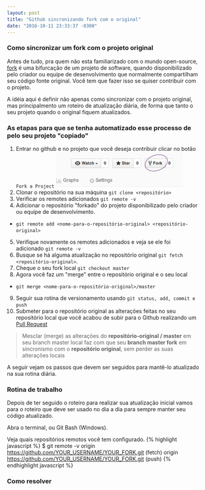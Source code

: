 ```yaml
---
layout: post
title: "Github sincronizando fork com o original"
date: "2016-10-11 23:33:37 -0300"
---
```


### Como sincronizar um fork com o projeto original

Antes de tudo, pra quem não esta familiarizado com o mundo open-source, [fork][1] é uma bifurcação de um projeto de software, quando disponibilizado pelo criador ou equipe de desenvolvimento que normalmente compartilham seu código fonte original. Você tem que fazer isso se quiser contribuir com o projeto.

A idéia aqui é definir não apenas como sincronizar com o projeto original, mas principalmento um roteiro de atualização diária, de forma que tanto o seu projeto quando o original fiquem atualizados.

### As etapas para que se tenha automatizado esse processo de pelo seu projeto "copiado"

1. Entrar no github e no projeto que você deseja contribuir clicar no botão `Fork a Project` ![Fork a project](images/fork-github.png)
2. Clonar o repositório na sua máquina `git clone <repositório>`
3. Verificar os remotes adicionados `git remote -v`
4. Adicionar o repositório "forkado" do projeto disponibilizado pelo criador ou equipe de desenvolvimento.
  - `git remote add <nome-para-o-repositório-original> <repositório-original>`
5. Verifique novamente os remotes adicionados e veja se ele foi adicionado `git remote -v`
6. Busque se há alguma atualização no repositório original `git fetch <repositório-original>`.
7. Cheque o seu fork local `git checkout master`
8. Agora você faz um "merge" entre o repositório original e o seu local
  - `git merge <nome-para-o-repositório-original>/master`
9. Seguir sua rotina de versionamento usando `git status, add, commit e push`
10. Submeter para o repositório original as alterações feitas no seu repositório local que você acabou de subir para o Github realizando um [Pull Request][2]

> Mesclar (merge) as alterações do **repositório-original / master** em seu branch master local faz com que seu **branch master fork** em sincronismo com o **repositório original**, sem perder as suas alterações locais

A seguir vejam os passos que devem ser seguidos para mantê-lo atualizado na sua rotina diária.

### Rotina de trabalho

Depois de ter seguido o roteiro para realizar sua atualização inicial vamos para o roteiro que deve ser usado no dia a dia para sempre manter seu código atualizado.

Abra o terminal, ou Git Bash (Windows).

Veja quais repositórios remotos você tem configurado.
{% highlight javascript %}
$ git remote -v
origin  https://github.com/YOUR_USERNAME/YOUR_FORK.git (fetch)
origin  https://github.com/YOUR_USERNAME/YOUR_FORK.git (push)
{% endhighlight javascript %}


### Como resolver



[1]: https://pt.wikipedia.org/wiki/Bifurca%C3%A7%C3%A3o "Fork"
[2]: https://help.github.com/articles/creating-a-pull-request/ "Pull Request"
